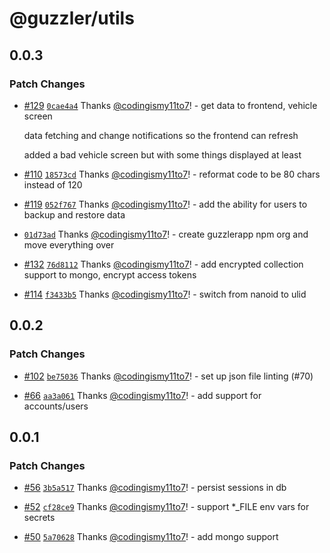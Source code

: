 # @guzzler/utils

## 0.0.3

### Patch Changes

- [#129](https://github.com/codingismy11to7/guzzler/pull/129) [`0cae4a4`](https://github.com/codingismy11to7/guzzler/commit/0cae4a40114003a39a54da38a86ff269d322308d) Thanks [@codingismy11to7](https://github.com/codingismy11to7)! - get data to frontend, vehicle screen

  data fetching and change notifications so the frontend can refresh

  added a bad vehicle screen but with some things displayed at least

- [#110](https://github.com/codingismy11to7/guzzler/pull/110) [`18573cd`](https://github.com/codingismy11to7/guzzler/commit/18573cd92087cbc9ed166039cec2b354e9faec7e) Thanks [@codingismy11to7](https://github.com/codingismy11to7)! - reformat code to be 80 chars instead of 120

- [#119](https://github.com/codingismy11to7/guzzler/pull/119) [`052f767`](https://github.com/codingismy11to7/guzzler/commit/052f767e3ddff21f5936691ad3b0c4e9c6b228e7) Thanks [@codingismy11to7](https://github.com/codingismy11to7)! - add the ability for users to backup and restore data

- [`01d73ad`](https://github.com/codingismy11to7/guzzler/commit/01d73adea962865f2155746ca7b1eb659a180b58) Thanks [@codingismy11to7](https://github.com/codingismy11to7)! - create guzzlerapp npm org and move everything over

- [#132](https://github.com/codingismy11to7/guzzler/pull/132) [`76d8112`](https://github.com/codingismy11to7/guzzler/commit/76d8112b987c32af67c9e26c55112c5356bb4c5e) Thanks [@codingismy11to7](https://github.com/codingismy11to7)! - add encrypted collection support to mongo, encrypt access tokens

- [#114](https://github.com/codingismy11to7/guzzler/pull/114) [`f3433b5`](https://github.com/codingismy11to7/guzzler/commit/f3433b51c2746b884b7e8a485ca785b0d589f57a) Thanks [@codingismy11to7](https://github.com/codingismy11to7)! - switch from nanoid to ulid

## 0.0.2

### Patch Changes

- [#102](https://github.com/codingismy11to7/guzzler/pull/102) [`be75036`](https://github.com/codingismy11to7/guzzler/commit/be75036054e7b632fc83b7e08cbf351a248c9843) Thanks [@codingismy11to7](https://github.com/codingismy11to7)! - set up json file linting (#70)

- [#66](https://github.com/codingismy11to7/guzzler/pull/66) [`aa3a061`](https://github.com/codingismy11to7/guzzler/commit/aa3a061fafc3c52de8f32899fb5c7a8e5507d84c) Thanks [@codingismy11to7](https://github.com/codingismy11to7)! - add support for accounts/users

## 0.0.1

### Patch Changes

- [#56](https://github.com/codingismy11to7/guzzler/pull/56) [`3b5a517`](https://github.com/codingismy11to7/guzzler/commit/3b5a51750b1521ac8f58cac85bae8739d6c30150) Thanks [@codingismy11to7](https://github.com/codingismy11to7)! - persist sessions in db

- [#52](https://github.com/codingismy11to7/guzzler/pull/52) [`cf28ce9`](https://github.com/codingismy11to7/guzzler/commit/cf28ce904d7920bb0405677251a5ca55feedd7dc) Thanks [@codingismy11to7](https://github.com/codingismy11to7)! - support \*\_FILE env vars for secrets

- [#50](https://github.com/codingismy11to7/guzzler/pull/50) [`5a70628`](https://github.com/codingismy11to7/guzzler/commit/5a7062851272c0f25fe3fadd1e890ae314f15b67) Thanks [@codingismy11to7](https://github.com/codingismy11to7)! - add mongo support
